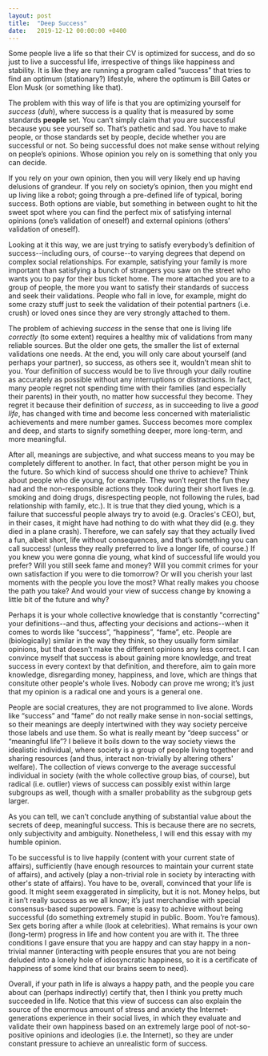 ```yaml
---
layout: post
title:  "Deep Success"
date:   2019-12-12 00:00:00 +0400
---
```



Some people live a life so that their CV is optimized for success, and do so just to live a successful life, irrespective of things like happiness and stability. It is like they are running a program called “success” that tries to find an optimum (stationary?) lifestyle, where the optimum is Bill Gates or Elon Musk (or something like that).

The problem with this way of life is that you are optimizing yourself for *success* (*duh*), where success is a quality that is measured by some standards **people** set. You can’t simply claim that you are successful because you see yourself so. That’s pathetic and sad. You have to make people, or those standards set by people, decide whether you are successful or not. So being successful does not make sense without relying on people’s opinions. Whose opinion you rely on is something that only you can decide.

If you rely on your own opinion, then you will very likely end up having delusions of grandeur. If you rely on society’s opinion, then you might end up living like a robot; going through a pre-defined life of typical, boring success. Both options are viable, but something in between ought to hit the sweet spot where you can find the perfect mix of satisfying internal opinions (one’s validation of oneself) and external opinions (others’ validation of oneself).

Looking at it this way, we are just trying to satisfy everybody’s definition of success--including ours, of course--to varying degrees that depend on complex social relationships. For example, satisfying your family is more important than satisfying a bunch of strangers you saw on the street who wants you to pay for their bus ticket home. The more attached you are to a group of people, the more you want to satisfy their standards of success and seek their validations. People who fall in love, for example, might do some crazy stuff just to seek the validation of their potential partners (i.e. crush) or loved ones since they are very strongly attached to them.

The problem of achieving *success* in the sense that one is living life *correctly* (to some extent) requires a healthy mix of validations from many reliable sources. But the older one gets, the smaller the list of external validations one needs. At the end, you will only care about yourself (and perhaps your partner), so success, as others see it, wouldn’t mean shit to you. Your definition of success would be to live through your daily routine as accurately as possible without any interruptions or distractions. In fact, many people regret not spending time with their families (and especially their parents) in their youth, no matter how successful they become. They regret it because their definition of *success*, as in succeeding to live a *good life*, has changed with time and become less concerned with materialistic achievements and mere number games. Success becomes more complex and deep, and starts to signify something deeper, more long-term, and more meaningful.

After all, meanings are subjective, and what success means to you may be completely different to another. In fact, that other person might be you in the future. So which kind of success should one thrive to achieve? Think about people who die young, for example. They won’t regret the fun they had and the non-responsible actions they took during their short lives (e.g. smoking and doing drugs, disrespecting people, not following the rules, bad relationship with family, etc.). It is true that they died young, which is a failure that successful people always try to avoid (e.g. Oracles's CEO), but, in their cases, it might have had nothing to do with what they did (e.g. they died in a plane crash). Therefore, we can safely say that they actually lived a fun, albeit short, life without consequences, and that’s something you can call success! (unless they really preferred to live a longer life, of course.) If you knew you were gonna die young, what kind of successful life would you prefer? Will you still seek fame and money? Will you commit crimes for your own satisfaction if you were to die tomorrow? Or will you cherish your last moments with the people you love the most? What really makes you choose the path you take? And would your view of success change by knowing a little bit of the future and why?

Perhaps it is your whole collective knowledge that is constantly "correcting" your definitions--and thus, affecting your decisions and actions--when it comes to words like “success”, “happiness”, “fame”, etc. People are (biologically) similar in the way they think, so they usually form similar opinions, but that doesn’t make the different opinions any less correct. I can convince myself that success is about gaining more knowledge, and treat success in every context by that definition, and therefore, aim to gain more knowledge, disregarding money, happiness, and love, which are things that consitute other people's whole lives. Nobody can prove me wrong; it’s just that my opinion is a radical one and yours is a general one.

People are social creatures, they are not programmed to live alone. Words like “success” and “fame” do not really make sense in non-social settings, so their meanings are deeply intertwined with they way society perceive those labels and use them. So what is really meant by “deep success” or “meaningful life”? I believe it boils down to the way society views the idealistic individual, where society is a group of people living together and sharing resources (and thus, interact non-trivially by altering others' welfare). The collection of views converge to the average successful individual in society (with the whole collective group bias, of course), but radical (i.e. outlier) views of success can possibly exist within large subgroups as well, though with a smaller probability as the subgroup gets larger.

As you can tell, we can’t conclude anything of substantial value about the secrets of deep, meaningful success. This is because there are no secrets, only subjectivity and ambiguity. Nonetheless, I will end this essay with my humble opinion. 

To be successful is to live happily (content with your current state of affairs), sufficiently (have enough resources to maintain your current state of affairs), and actively (play a non-trivial role in society by interacting with other's state of affairs). You have to be, overall, convinced that your life is good. It might seem exaggerated in simplicity, but it is not. Money helps, but it isn’t really success as we all know; it’s just merchandise with special consensus-based superpowers. Fame is easy to achieve without being successful (do something extremely stupid in public. Boom. You’re famous). Sex gets boring after a while (look at celebrities). What remains is your own (long-term) progress in life and how content you are with it. The three conditions I gave ensure that you are happy and can stay happy in a non-trivial manner (interacting with people ensures that you are not being deluded into a lonely hole of idiosyncratic happiness, so it is a certificate of happiness of some kind that our brains seem to need).

Overall, if your path in life is always a happy path, and the people you care about can (perhaps indirectly) certify that, then I think you pretty much succeeded in life. Notice that this view of success can also explain the source of the enormous amount of stress and anxiety the Internet-generations experience in their social lives, in which they evaluate and validate their own happiness based on an extremely large pool of not-so-positive opinions and ideologies (i.e. the Internet), so they are under constant pressure to achieve an unrealistic form of success.
